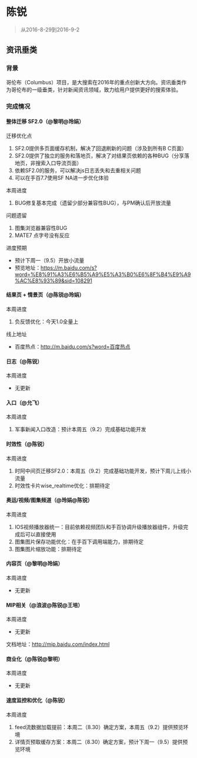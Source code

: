 
# 陈锐

> 从2016-8-29到2016-9-2

## 资讯垂类

### 背景

哥伦布（Columbus）项目，是大搜索在2016年的重点创新大方向。资讯垂类作为哥伦布的一级垂类，针对新闻资讯领域，致力给用户提供更好的搜索体验。

### 完成情况

#### 整体迁移 SF2.0（@黎明@玲娟）

迁移优化点

1. SF2.0提供多页面缓存机制，解决了回退刷新的问题（涉及到所有B C页面）
2. SF2.0提供了独立的服务和落地页，解决了对结果页依赖的各种BUG（分享落地页，非搜索入口导流页面）
3. 依赖SF2.0的服务，可以解决js日志丢失和去重相关问题
4. 可以在手百7.7使用SF NA进一步优化体验

本周进度

1. BUG修复基本完成（遗留少部分兼容性BUG），与PM确认后开放流量

问题遗留

1. 图集浏览器兼容性BUG
2. MATE7 点字号没有反应

进度预期

- 预计下周一（9.5）开放小流量
- 预览地址：https://m.baidu.com/s?word=%E8%91%A3%E6%B5%A9%E5%A3%B0%E6%8F%B4%E9%A9%AC%E8%93%89&sid=108291


#### 结果页 + 情景页（@陈锐@玲娟）
本周进度

1. 负反馈优化：今天1.0全量上

线上地址

- 百度热点：http://m.baidu.com/s?word=百度热点


#### 日志（@陈锐）
本周进度

- 无更新


#### 入口（@允飞）
本周进度

1. 军事新闻入口改造：预计本周五（9.2）完成基础功能开发


#### 时效性（@陈锐）
本周进度

1. 时阿中间页迁移SF2.0：本周五（9.2）完成基础功能开发，预计下周儿上线小流量
2. 时效性卡片wise_realtime优化：排期待定


#### 奥运/视频/图集频道（@玲娟@陈锐）
本周进度

1. IOS视频播放器统一：目前依赖视频团队和手百协调升级播放器组件，升级完成后可以直接使用
2. 图集图片保存功能优化：在手百下调用端能力，排期待定
3. 图集图片缩放功能：排期待定


#### 内容页（@黎明@玲娟）
本周进度

- 无更新


#### MIP相关（@浪波@陈锐@王培）
本周进度

- 无更新

文档地址：http://mip.baidu.com/index.html


#### 商业化（@陈锐@黎明）
本周进度

- 无更新


#### 速度监控和优化（@陈锐）
本周进度

1. feed流数据加载提前：本周二（8.30）确定方案，本周五（9.2）提供预览环境
2. 详情页预取缓存方案：本周二（8.30）确定方案，预计下周一（9.5）提供预览环境

